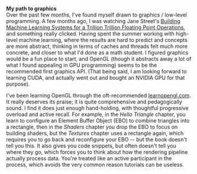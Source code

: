 **My path to graphics** \
Over the past few months, I've found myself drawn to graphics / low-level programming. A few months ago, I was watching Jane Street's [Building Machine Learning Systems for a Trillion Trillion Floating Point Operations](https://www.youtube.com/watch?v=139UPjoq7Kw), and something really clicked. Having spent the summer working with high-level machine learning, where the results are hard to predict and concepts are more abstract, thinking in terms of caches and threads felt much more concrete, and closer to what I'd done as a math student. I figured graphics would be a fun place to start, and OpenGL (though it abstracts away a lot of what I found appealing in GPU programming) seems to be the recommended first graphics API. (That being said, I am looking forward to learning CUDA, and actually went out and bought an NVIDIA GPU for that purpose).

I've been learning OpenGL through the oft-recommended [learnopengl.com](learnopengl.com). It really deserves its praise; it is quite comprehensive and pedagogically sound. I find it does just enough hand-holding, with thoughtful progressive overload and active recall. For example, in the *Hello Triangle* chapter, you learn to configure an Element Buffer Object (EBO) to combine triangles into a rectangle, then in the *Shaders* chapter you drop the EBO to focus on building shaders, but the *Textures* chapter uses a rectangle again, which requires you to go back and reconfigure your EBO -- but the book doesn't tell you this. It also gives you code snippets, but often doesn't tell you where they go, which forces you to think about how the rendering pipeline actually process data. You're treated like an active participant in the process, which avoids the very common reason tutorials can be useless. 
